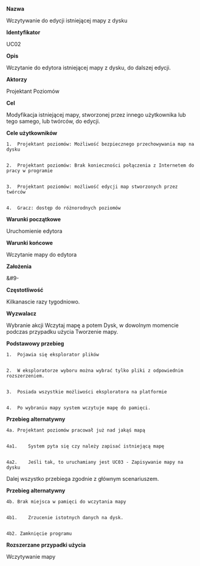 <b>Nazwa</b>


Wczytywanie do edycji istniejącej mapy z dysku


<b>Identyfikator</b>


UC02


<b>Opis</b>


Wczytanie do edytora istniejącej mapy z dysku, do dalszej edycji.


<b>Aktorzy</b>


Projektant Poziomów


<b>Cel</b>


Modyfikacja istniejącej mapy, stworzonej przez innego użytkownika lub tego samego, lub twórców, do edycji.


<b>Cele użytkowników</b>


    1.	Projektant poziomów: Możliwość bezpiecznego przechowywania map na dysku


    2.	Projektant poziomów: Brak konieczności połączenia z Internetem do pracy w programie


    3.	Projektant poziomów: możliwość edycji map stworzonych przez twórców


    4.	Gracz: dostęp do różnorodnych poziomów


<b>Warunki początkowe</b>


Uruchomienie edytora


<b>Warunki końcowe</b>


Wczytanie mapy do edytora


<b>Założenia</b>


&#9-


<b>Częstotliwość</b>


Kilkanascie razy tygodniowo.


<b>Wyzwalacz</b>


Wybranie akcji Wczytaj mapę a potem Dysk, w dowolnym momencie podczas przypadku użycia Tworzenie mapy.


<b>Podstawowy przebieg</b>


    1.	Pojawia się eksplorator plików


    2.	W eksploratorze wyboru można wybrać tylko pliki z odpowiednim rozszerzeniem.


    3.	Posiada wszystkie możliwości eksploratora na platformie


    4.	Po wybraniu mapy system wczytuje mapę do pamięci.


<b>Przebieg alternatywny</b>


    4a.	Projektant poziomów pracował już nad jakąś mapą


    4a1.	System pyta się czy należy zapisać istniejącą mapę


    4a2.	Jeśli tak, to uruchamiany jest UC03 - Zapisywanie mapy na dysku


Dalej wszystko przebiega zgodnie z głównym scenariuszem.


<b>Przebieg alternatywny</b>


    4b.	Brak miejsca w pamięci do wczytania mapy


    4b1.	Zrzucenie istotnych danych na dysk.


    4b2. Zamknięcie programu


<b>Rozszerzane przypadki użycia</b>


Wczytywanie mapy
